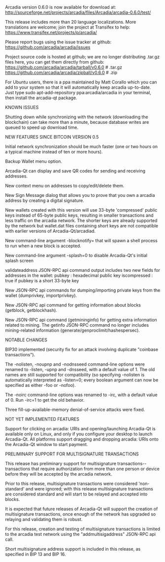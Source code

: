 Arcadia version 0.6.0 is now available for download at:
http://sourceforge.net/projects/arcadia/files/Arcadia/arcadia-0.6.0/test/

This release includes more than 20 language localizations.
More translations are welcome; join the
project at Transifex to help:
https://www.transifex.net/projects/p/arcadia/

Please report bugs using the issue tracker at github:
https://github.com/arcadia/arcadia/issues

Project source code is hosted at github; we are no longer
distributing .tar.gz files here, you can get them
directly from github:
https://github.com/arcadia/arcadia/tarball/v0.6.0  # .tar.gz
https://github.com/arcadia/arcadia/zipball/v0.6.0  # .zip

For Ubuntu users, there is a ppa maintained by Matt Corallo which
you can add to your system so that it will automatically keep
arcadia up-to-date.  Just type
sudo apt-add-repository ppa:arcadia/arcadia
in your terminal, then install the arcadia-qt package.


KNOWN ISSUES

Shutting down while synchronizing with the network
(downloading the blockchain) can take more than a minute,
because database writes are queued to speed up download
time.


NEW FEATURES SINCE BITCOIN VERSION 0.5

Initial network synchronization should be much faster
(one or two hours on a typical machine instead of ten or more
hours).

Backup Wallet menu option.

Arcadia-Qt can display and save QR codes for sending
and receiving addresses.

New context menu on addresses to copy/edit/delete them.

New Sign Message dialog that allows you to prove that you
own a arcadia address by creating a digital
signature.

New wallets created with this version will
use 33-byte 'compressed' public keys instead of
65-byte public keys, resulting in smaller
transactions and less traffic on the arcadia
network. The shorter keys are already supported
by the network but wallet.dat files containing
short keys are not compatible with earlier
versions of Arcadia-Qt/arcadiad.

New command-line argument -blocknotify=<command>
that will spawn a shell process to run <command> 
when a new block is accepted.

New command-line argument -splash=0 to disable
Arcadia-Qt's initial splash screen

validateaddress JSON-RPC api command output includes
two new fields for addresses in the wallet:
pubkey : hexadecimal public key
iscompressed : true if pubkey is a short 33-byte key

New JSON-RPC api commands for dumping/importing
private keys from the wallet (dumprivkey, importprivkey).

New JSON-RPC api command for getting information about
blocks (getblock, getblockhash).

New JSON-RPC api command (getmininginfo) for getting
extra information related to mining. The getinfo
JSON-RPC command no longer includes mining-related
information (generate/genproclimit/hashespersec).



NOTABLE CHANGES

BIP30 implemented (security fix for an attack involving
duplicate "coinbase transactions").

The -nolisten, -noupnp and -nodnsseed command-line
options were renamed to -listen, -upnp and -dnsseed,
with a default value of 1. The old names are still
supported for compatibility (so specifying -nolisten
is automatically interpreted as -listen=0; every
boolean argument can now be specified as either
-foo or -nofoo).

The -noirc command-line options was renamed to
-irc, with a default value of 0. Run -irc=1 to
get the old behavior.

Three fill-up-available-memory denial-of-service
attacks were fixed.


NOT YET IMPLEMENTED FEATURES

Support for clicking on arcadia: URIs and
opening/launching Arcadia-Qt is available only on Linux,
and only if you configure your desktop to launch
Arcadia-Qt. All platforms support dragging and dropping
arcadia: URIs onto the Arcadia-Qt window to start
payment.


PRELIMINARY SUPPORT FOR MULTISIGNATURE TRANSACTIONS

This release has preliminary support for multisignature
transactions-- transactions that require authorization
from more than one person or device before they
will be accepted by the arcadia network.

Prior to this release, multisignature transactions
were considered 'non-standard' and were ignored;
with this release multisignature transactions are
considered standard and will start to be relayed
and accepted into blocks.

It is expected that future releases of Arcadia-Qt
will support the creation of multisignature transactions,
once enough of the network has upgraded so relaying
and validating them is robust.

For this release, creation and testing of multisignature
transactions is limited to the arcadia test network using
the "addmultisigaddress" JSON-RPC api call.

Short multisignature address support is included in this
release, as specified in BIP 13 and BIP 16.
